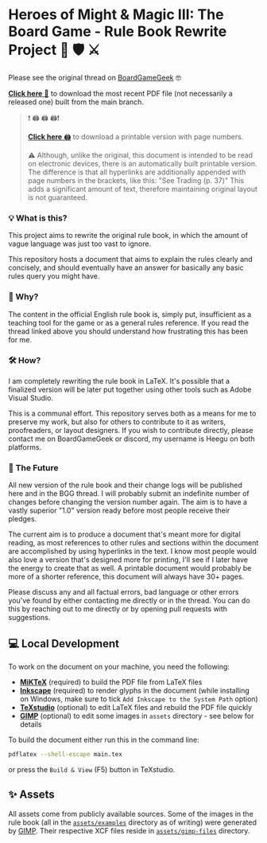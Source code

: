 # Heroes of Might & Magic III: The Board Game - Rule Book Rewrite Project 🐴 🛡️ ⚔️️

Please see the original thread on [BoardGameGeek](https://boardgamegeek.com/thread/3235221/rule-book-rewrite-project/page/1) 🤓

[**Click here** 📄](https://github.com/Heegu-sama/Homm3BG/raw/build/main.pdf/PDF/main.pdf) to download the most recent PDF file (not necessarily a released one) built from the main branch.

> ❗ 🖨️ 🖨️ 🖨️❗
>
> [**Click here** 🖨️](https://github.com/Heegu-sama/Homm3BG/raw/build/printable.pdf/PRINTABLE/printable.pdf) to download a printable version with page numbers.
>
> ⚠️ Although, unlike the original, this document is intended to be read on electronic devices, there is an automatically built printable version.
> The difference is that all hyperlinks are additionally appended with page numbers in the brackets, like this: "See Trading (p. 37)"
> This adds a significant amount of text, therefore maintaining original layout is not guaranteed.

### 💡 What is this?

This project aims to rewrite the original rule book, in which the amount of vague language was just too vast to ignore.

This repository hosts a document that aims to explain the rules clearly and concisely, and should eventually have an answer for basically any basic rules query you might have.

### 🤔 Why?

The content in the official English rule book is, simply put, insufficient as a teaching tool for the game or as a general rules reference.
If you read the thread linked above you should understand how frustrating this has been for me.

### 🛠️ How?

I am completely rewriting the rule book in LaTeX.
It's possible that a finalized version will be later put together using other tools such as Adobe Visual Studio.

This is a communal effort.
This repository serves both as a means for me to preserve my work, but also for others to contribute to it as writers, proofreaders, or layout designers.
If you wish to contribute directly, please contact me on BoardGameGeek or discord, my username is Heegu on both platforms.

### 🔮 The Future

All new version of the rule book and their change logs will be published here and in the BGG thread.
I will probably submit an indefinite number of changes before changing the version number again.
The aim is to have a vastly superior "1.0" version ready before most people receive their pledges.

The current aim is to produce a document that's meant more for digital reading, as most references to other rules and sections within the document are accomplished by using hyperlinks in the text.
I know most people would also love a version that's designed more for printing, I'll see if I later have the energy to create that as well.
A printable document would probably be more of a shorter reference, this document will always have 30+ pages.

Please discuss any and all factual errors, bad language or other errors you've found by either contacting me directly or in the thread.
You can do this by reaching out to me directly or by opening pull requests with suggestions.

## 💻 Local Development

To work on the document on your machine, you need the following:

- [**MiKTeX**](https://miktex.org/) (required) to build the PDF file from LaTeX files
- [**Inkscape**](https://inkscape.org/) (required) to render glyphs in the document (while installing on Windows, make sure to tick `Add Inkscape to the System Path` option)
- [**TeXstudio**](https://www.texstudio.org/) (optional) to edit LaTeX files and rebuild the PDF file quickly
- [**GIMP**](https://www.gimp.org/) (optional) to edit some images in `assets` directory - see below for details

To build the document either run this in the command line:

```bash
pdflatex --shell-escape main.tex
```

or press the `Build & View` (F5) button in TeXstudio.

## ✨ Assets

All assets come from publicly available sources.
Some of the images in the rule book (all in the [`assets/examples`](https://github.com/Heegu-sama/Homm3BG/tree/main/assets/examples) directory as of writing) were generated by [GIMP](https://www.gimp.org/).
Their respective XCF files reside in [`assets/gimp-files`](https://github.com/Heegu-sama/Homm3BG/tree/main/assets/gimp-files) directory.
